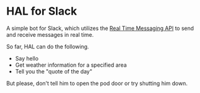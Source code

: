 # HAL for Slack
A simple bot for Slack, which utilizes the [Real Time Messaging API](https://api.slack.com/rtm) to send and receive messages in real time.

So far, HAL can do the following.
* Say hello
* Get weather information for a specified area
* Tell you the "quote of the day"

But please, don't tell him to open the pod door or try shutting him down.
